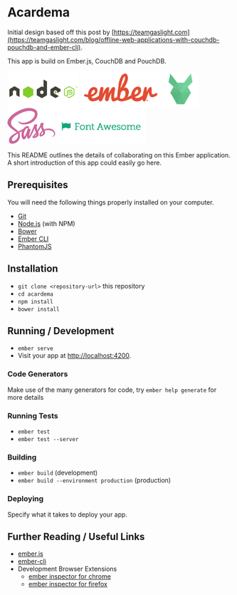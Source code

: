 # Acardema

Initial design based off this post by [https://teamgaslight.com](https://teamgaslight.com/blog/offline-web-applications-with-couchdb-pouchdb-and-ember-cli).

This app is build on Ember.js, CouchDB and PouchDB.

<a href="https://nodejs.org/en/"><img src="https://github.com/gauderkd/acardema/blob/master/readme-assets/nodejs-logo.png" height="80"/></a>
<a href="http://emberjs.com"><img src="https://github.com/gauderkd/acardema/blob/master/readme-assets/ember-logo.png" height="80"/></a>
<a href="https://pouchdb.com"><img src="https://github.com/gauderkd/acardema/blob/master/readme-assets/pouchdb-logo.png" height="80"/></a>
<a href="http://sass-lang.com"><img src="https://github.com/gauderkd/acardema/blob/master/readme-assets/sass-logo.png" height="80"/></a>
<a href="http://fontawesome.io"><img src="https://github.com/gauderkd/acardema/blob/master/readme-assets/fontawesome-logo.png" height="80"/></a>


This README outlines the details of collaborating on this Ember application.
A short introduction of this app could easily go here.

## Prerequisites

You will need the following things properly installed on your computer.

* [Git](http://git-scm.com/)
* [Node.js](http://nodejs.org/) (with NPM)
* [Bower](http://bower.io/)
* [Ember CLI](http://ember-cli.com/)
* [PhantomJS](http://phantomjs.org/)

## Installation

* `git clone <repository-url>` this repository
* `cd acardema`
* `npm install`
* `bower install`

## Running / Development

* `ember serve`
* Visit your app at [http://localhost:4200](http://localhost:4200).

### Code Generators

Make use of the many generators for code, try `ember help generate` for more details

### Running Tests

* `ember test`
* `ember test --server`

### Building

* `ember build` (development)
* `ember build --environment production` (production)

### Deploying

Specify what it takes to deploy your app.

## Further Reading / Useful Links

* [ember.js](http://emberjs.com/)
* [ember-cli](http://ember-cli.com/)
* Development Browser Extensions
  * [ember inspector for chrome](https://chrome.google.com/webstore/detail/ember-inspector/bmdblncegkenkacieihfhpjfppoconhi)
  * [ember inspector for firefox](https://addons.mozilla.org/en-US/firefox/addon/ember-inspector/)

